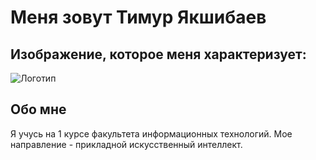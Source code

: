 # Меня зовут Тимур Якшибаев

## Изображение, которое меня характеризует:
![Логотип](https://i.pinimg.com/736x/9e/7e/21/9e7e21584e46446f1cee89f3b4885739.jpg)

## Обо мне
Я учусь на 1 курсе факультета информационных технологий. Мое направление - прикладной искусственный интеллект.


